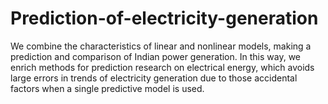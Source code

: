 # Prediction-of-electricity-generation
We combine the characteristics of linear and nonlinear models, making a prediction and comparison of Indian power generation. In this way, we enrich methods for prediction research on electrical energy, which avoids large errors in trends of electricity generation due to those accidental factors when a single predictive model is used.
